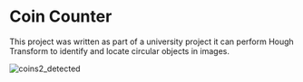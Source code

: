 # Coin Counter
This project was written as part of a university project it can perform Hough Transform to identify and locate circular objects in images.

![coins2_detected](https://github.com/user-attachments/assets/e784ede0-e3c5-43aa-900d-b158902778b6)
